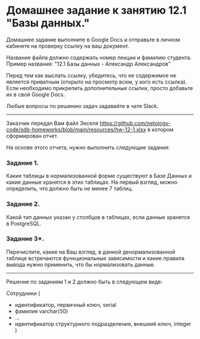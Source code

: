 # Домашнее задание к занятию 12.1 "Базы данных."

Домашнее задание выполните в Google Docs и отправьте в личном кабинете на проверку ссылку на ваш документ.

Название файла должно содержать номер лекции и фамилию студента. Пример названия: "12.1 Базы данных - Александр Александров"

Перед тем как выслать ссылку, убедитесь, что ее содержимое не является приватным (открыто на просмотр всем, у кого есть ссылка). Если необходимо прикрепить дополнительные ссылки, просто добавьте их в свой Google Docs.

Любые вопросы по решению задач задавайте в чате Slack.

---

Заказчик передал Вам файл Экселя https://github.com/netology-code/sdb-homeworks/blob/main/resources/hw-12-1.xlsx в котором сформирован отчет. 

На основе этого отчета, нужно выполнить следующие задания: 

### Задание 1. 

Какие таблицы в нормализованной форме существуют в Базе Данных и какие данные хранятся в этих таблицах. На первый взгляд, можно определить, что должно быть не менее 7 таблиц.

### Задание 2. 

Какой тип данных указан у столбцов в таблицах, если данные хранятся в PostgreSQL.

### Задание 3*. 

Перечислите, какие на Ваш взгляд, в данной денормализованной таблице встречаются функциональные зависимости и какие правила вывода нужно применить, что бы нормализовать данные.

---

Решение по заданиям 1 и 2 должно быть в следующем виде:

Сотрудники (
- идентификатор, первичный ключ, serial
- фамилия varchar(50)
- ...
- идентификатор структурного подразделения, внешний ключ, integer
)
